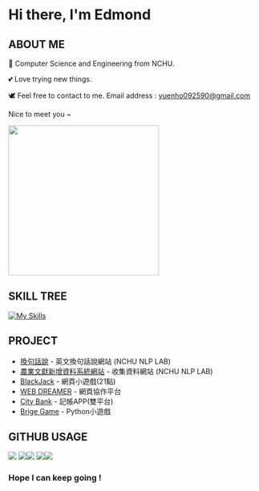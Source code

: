# Hi there, I'm Edmond

## ABOUT ME
🏫 Computer Science and Engineering from NCHU.

💕 Love trying new things. 

🕊️ Feel free to contact to me. Email address : [yuenho092590@gmail.com](mailto:yuenho092590@gmail.com)

Nice to meet you ~

<img src="https://i.imgur.com/Gso5E3C.jpg" width=300px>


## SKILL TREE
[![My Skills](https://skillicons.dev/icons?i=c,java,py,flask,fastapi,dart,flutter,html,css,js,php,mysql,md,kotlin)](https://skillicons.dev)

## PROJECT
* [換句話說](https://iowapi.nlpnchu.org/) - 英文換句話說網站 (NCHU NLP LAB)
* [農業文獻新增資料系統網站](http://140.120.182.87:11143/) - 收集資料網站 (NCHU NLP LAB)
* [BlackJack](https://edmond-yang.github.io/blackjack/game.html) - 網頁小遊戲(21點)
* [WEB DREAMER](https://github.com/Edmond-Yang/web_project) - 網頁協作平台 
* [City Bank](https://github.com/Edmond-Yang/CityBank) - 記帳APP(雙平台) 
* [Brige Game](https://github.com/Edmond-Yang/Bridge-Game) - Python小遊戲 


## GITHUB USAGE
![](http://github-profile-summary-cards.vercel.app/api/cards/profile-details?username=Edmond-Yang&theme=swift)
![](http://github-profile-summary-cards.vercel.app/api/cards/repos-per-language?username=Edmond-Yang&theme=swift)![](http://github-profile-summary-cards.vercel.app/api/cards/most-commit-language?username=Edmond-Yang&theme=swift)
![](http://github-profile-summary-cards.vercel.app/api/cards/stats?username=Edmond-Yang&theme=swift)![](http://github-profile-summary-cards.vercel.app/api/cards/productive-time?username=Edmond-Yang&theme=swift&utcOffset=8)

### Hope I can keep going !

